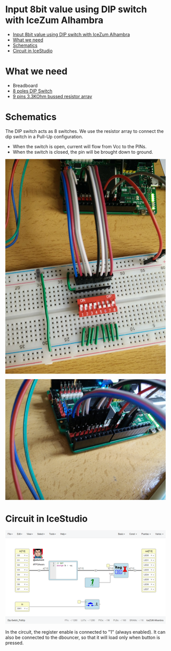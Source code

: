 # Input 8bit value using DIP switch with IceZum Alhambra

- [Input 8bit value using DIP switch with IceZum Alhambra](#input-8bit-value-using-dip-switch-with-icezum-alhambra)
- [What we need](#what-we-need)
- [Schematics](#schematics)
- [Circuit in IceStudio](#circuit-in-icestudio)

# What we need

- Breadboard
- [8 poles DIP Switch](https://www.mouser.es/ProductDetail/Omron-Electronics/A6E-8104-N?qs=sGAEpiMZZMv%2f%252b2JhlA6ysK8z9VoUe3M4NRXxMPQBGgI%3d)
- [9 pins 3.3KOhm bussed resistor array](https://www.mouser.es/ProductDetail/652-4609X-1LF-3.3K)

# Schematics

The DIP switch acts as 8 switches. We use the resistor array to connect the dip switch in a Pull-Up configuration.

- When the switch is open, current will flow from Vcc to the PINs.
- When the switch is closed, the pin will be brought down to ground.

![](images/breadboard.jpg)

![](images/pins.jpg)

# Circuit in IceStudio

![](images/circuit-icestudio.png)

In the circuit, the register enable is connected to "1" (always enabled). It can also be connected to the dbouncer, so that it will load only when button is pressed.